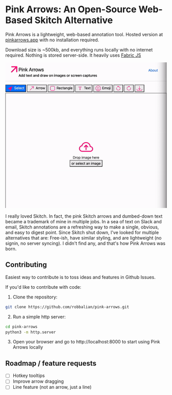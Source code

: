 # Pink Arrows: An Open-Source Web-Based Skitch Alternative
Pink Arrows is a lightweight, web-based annotation tool. Hosted version at [pinkarrows.app](https://pinkarrows.app) with no installation required.

Download size is ~500kb, and everything runs locally with no internet required. Nothing is stored server-side. It heavily uses [Fabric JS](http://fabricjs.com/)

![Pink Arrows in Action](assets/readme_gif.gif)

I really loved Skitch. In fact, the pink Skitch arrows and dumbed-down text became a trademark of mine in multiple jobs. In a sea of text on Slack and email, Skitch annotations are a refreshing way to make a single, obvious, and easy to digest point. Since Skitch shut down, I've looked for multiple alternatives that are: Free-ish, have similar styling, and are lightweight (no signin, no server syncing). I didn't find any, and that's how Pink Arrows was born.

## Contributing
Easiest way to contribute is to toss ideas and features in Github Issues.

If you'd like to contribute with code: 

1. Clone the repository:
```bash
git clone https://github.com/robbalian/pink-arrows.git
```

2. Run a simple http server:
```bash
cd pink-arrows
python3 -m http.server
```

3. Open your browser and go to http://localhost:8000 to start using Pink Arrows locally

## Roadmap / feature requests
- [ ] Hotkey tooltips
- [ ] Improve arrow dragging
- [ ] Line feature (not an arrow, just a line)
